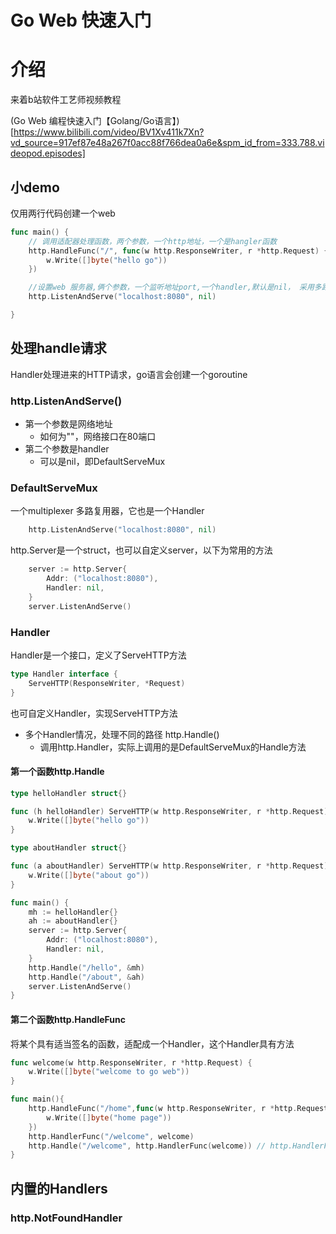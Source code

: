 # Go Web 快速入门
# 介绍
来着b站软件工艺师视频教程

(Go Web 编程快速入门【Golang/Go语言】)[https://www.bilibili.com/video/BV1Xv411k7Xn?vd_source=917ef87e48a267f0acc88f766dea0a6e&spm_id_from=333.788.videopod.episodes]

## 小demo
仅用两行代码创建一个web
```go
func main() {
	// 调用适配器处理函数，两个参数，一个http地址，一个是hangler函数
	http.HandleFunc("/", func(w http.ResponseWriter, r *http.Request) {
		w.Write([]byte("hello go"))
	})

	//设置web 服务器,俩个参数，一个监听地址port,一个handler,默认是nil， 采用多路复用mux
	http.ListenAndServe("localhost:8080", nil)

}
```

## 处理handle请求
Handler处理进来的HTTP请求，go语言会创建一个goroutine

### http.ListenAndServe()
+ 第一个参数是网络地址
    + 如何为""，网络接口在80端口
+ 第二个参数是handler
    - 可以是nil，即DefaultServeMux

### DefaultServeMux
一个multiplexer 多路复用器，它也是一个Handler

```go
	http.ListenAndServe("localhost:8080", nil)
```

http.Server是一个struct，也可以自定义server，以下为常用的方法

```go
	server := http.Server{
		Addr: ("localhost:8080"),
		Handler: nil,
	}
	server.ListenAndServe()
```

### Handler
Handler是一个接口，定义了ServeHTTP方法

```go
type Handler interface {
    ServeHTTP(ResponseWriter, *Request)
}
```

也可自定义Handler，实现ServeHTTP方法

+ 多个Handler情况，处理不同的路径 http.Handle()
    + 调用http.Handler，实际上调用的是DefaultServeMux的Handle方法 

#### 第一个函数http.Handle
```go
type helloHandler struct{}

func (h helloHandler) ServeHTTP(w http.ResponseWriter, r *http.Request) {
    w.Write([]byte("hello go"))
}

type aboutHandler struct{}

func (a aboutHandler) ServeHTTP(w http.ResponseWriter, r *http.Request) {
    w.Write([]byte("about go"))
}

func main() {
    mh := helloHandler{}
    ah := aboutHandler{}
    server := http.Server{
        Addr: ("localhost:8080"),
        Handler: nil,
    }
    http.Handle("/hello", &mh)
    http.Handle("/about", &ah)
    server.ListenAndServe()
}
```

#### 第二个函数http.HandleFunc

将某个具有适当签名的函数，适配成一个Handler，这个Handler具有方法

```go
func welcome(w http.ResponseWriter, r *http.Request) {
    w.Write([]byte("welcome to go web"))
}

func main(){
    http.HandleFunc("/home",func(w http.ResponseWriter, r *http.Request){
        w.Write([]byte("home page"))
    })
    http.HandlerFunc("/welcome", welcome)
    http.Handle("/welcome", http.HandlerFunc(welcome)) // http.HandlerFunc为一个函数结构，实现也是serveHTTP方法 符合Handler接口，即可以将Handler函数转化为Handler
}
```

## 内置的Handlers

### http.NotFoundHandler